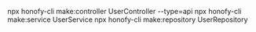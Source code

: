npx honofy-cli make:controller UserController --type=api
npx honofy-cli make:service UserService
npx honofy-cli make:repository UserRepository